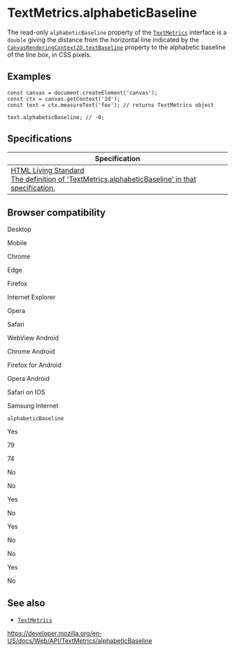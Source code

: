 TextMetrics.alphabeticBaseline
==============================

The read-only `alphabeticBaseline` property of the [`TextMetrics`](../textmetrics) interface is a `double` giving the distance from the horizontal line indicated by the [`CanvasRenderingContext2D.textBaseline`](../canvasrenderingcontext2d/textbaseline) property to the alphabetic baseline of the line box, in CSS pixels.

Examples
--------

    const canvas = document.createElement('canvas');
    const ctx = canvas.getContext('2d');
    const text = ctx.measureText('foo'); // returns TextMetrics object

    text.alphabeticBaseline; // -0;

Specifications
--------------

<table><thead><tr class="header"><th>Specification</th></tr></thead><tbody><tr class="odd"><td><a href="https://html.spec.whatwg.org/multipage/scripting.html#dom-textmetrics-alphabeticbaseline">HTML Living Standard<br />
<span class="small">The definition of 'TextMetrics.alphabeticBaseline' in that specification.</span></a></td></tr></tbody></table>

Browser compatibility
---------------------

Desktop

Mobile

Chrome

Edge

Firefox

Internet Explorer

Opera

Safari

WebView Android

Chrome Android

Firefox for Android

Opera Android

Safari on IOS

Samsung Internet

`alphabeticBaseline`

Yes

79

74

No

No

Yes

No

Yes

No

No

Yes

No

See also
--------

-   [`TextMetrics`](../textmetrics)

<a href="https://developer.mozilla.org/en-US/docs/Web/API/TextMetrics/alphabeticBaseline" class="_attribution-link">https://developer.mozilla.org/en-US/docs/Web/API/TextMetrics/alphabeticBaseline</a>
